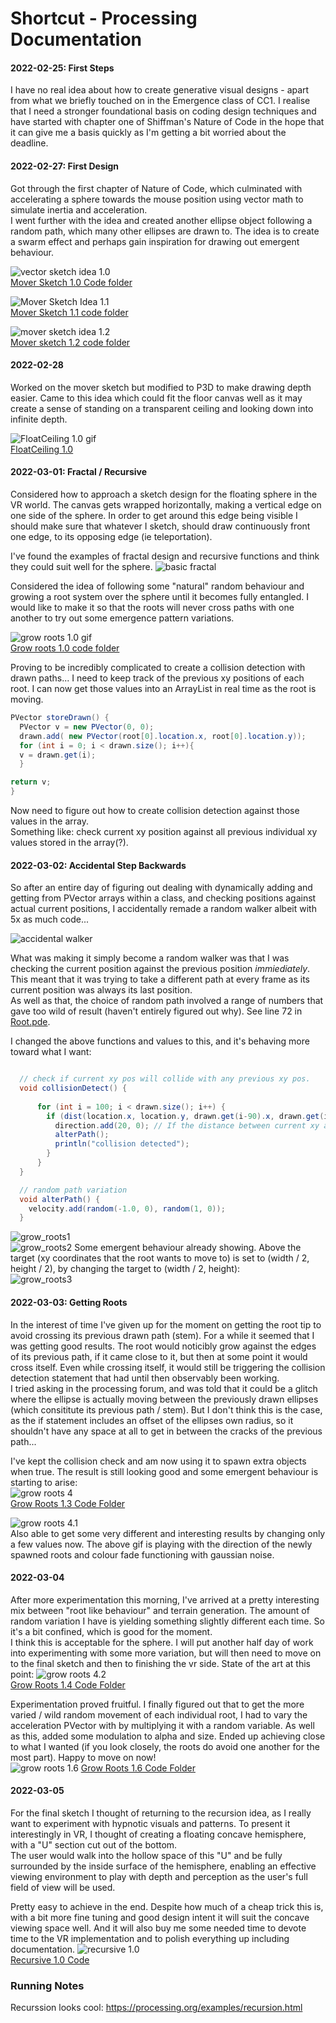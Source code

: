 # Shortcut - Processing Documentation

#### 2022-02-25: First Steps
I have no real idea about how to create generative visual designs - apart from what we briefly touched on in the Emergence class of CC1. 
I realise that I need a stronger foundational basis on coding design techniques and have started with chapter one of Shiffman's Nature of Code in the hope that it can give me a basis quickly as I'm getting a bit worried about the deadline.

#### 2022-02-27: First Design
Got through the first chapter of Nature of Code, which culminated with accelerating a sphere towards the mouse position using vector math to simulate inertia and acceleration.   
I went further with the idea and created another ellipse object following a random path, which many other ellipses are drawn to. The idea is to create a swarm effect and perhaps gain inspiration for drawing out emergent behaviour. 


![vector sketch idea 1.0](../ASSETS/MoverSketch_1.0.gif)   
[Mover Sketch 1.0 Code folder](../PROCESSING/Mover_1/)   

 
![Mover Sketch Idea 1.1](../ASSETS/MoverSketch_1.1.gif)   
[Mover Sketch 1.1 code folder](../PROCESSING/Mover_1_1/)  

 
![mover sketch idea 1.2](../ASSETS/MoverSketch1_2.gif)   
[Mover sketch 1.2 code folder](../PROCESSING/Mover_1_2/)  

#### 2022-02-28
Worked on the mover sketch but modified to P3D to make drawing depth easier. 
Came to this idea which could fit the floor canvas well as it may create a sense of standing on a transparent ceiling and looking down into infinite depth. 


![FloatCeiling 1.0 gif](../PROCESSING/FloatCeiling_1_0/FloatCeiling1.0.gif)   
[FloatCeiling 1.0](../PROCESSING/FloatCeiling_1_0/FloatCeiling_1_0.pde)


#### 2022-03-01: Fractal / Recursive
Considered how to approach a sketch design for the floating sphere in the VR world. The canvas gets wrapped horizontally, making a vertical edge on one side of the sphere. In order to get around this edge being visible I should make sure that whatever I sketch, should draw continuously front one edge, to its opposing edge (ie teleportation). 

I've found the examples of fractal design and recursive functions and think they could suit well for the sphere. 
![basic fractal](../ASSETS/basic_fractal.png)

Considered the idea of following some "natural" random behaviour and growing a root system over the sphere until it becomes fully entangled. I would like to make it so that the roots will never cross paths with one another to try out some emergence pattern variations. 


![grow roots 1.0 gif](../processing/GrowRoots_1_0/growRoots1.0.gif)   
[Grow roots 1.0 code folder](../PROCESSING/GrowRoots_1_0/)   

Proving to be incredibly complicated to create a collision detection with drawn paths... 
I need to keep track of the previous xy positions of each root. I can now get those values into an ArrayList in real time as the root is moving. 
```java
PVector storeDrawn() {
  PVector v = new PVector(0, 0);
  drawn.add( new PVector(root[0].location.x, root[0].location.y));
  for (int i = 0; i < drawn.size(); i++){
  v = drawn.get(i);
  }

return v;
}
```
Now need to figure out how to create collision detection against those values in the array.    
Something like: check current xy position against all previous individual xy values stored in the array(?).

#### 2022-03-02: Accidental Step Backwards
So after an entire day of figuring out dealing with dynamically adding and getting from PVector arrays within a class, and checking positions against actual current positions, I accidentally remade a random walker albeit with 5x as much code...

![accidental walker](../ASSETS/accidental_walker.png)

What was making it simply become a random walker was that I was checking the current position against the previous position *immiediately*. This meant that it was trying to take a different path at every frame as its current position was always its last position.    
As well as that, the choice of random path involved a range of numbers that gave too wild of result (haven't entirely figured out why). See line 72 in [Root.pde](../PROCESSING/GrowRoots_1_1/Root.pde).

I changed the above functions and values to this, and it's behaving more toward what I want:    
```java 

  // check if current xy pos will collide with any previous xy pos. 
  void collisionDetect() {
    
      for (int i = 100; i < drawn.size(); i++) {
        if (dist(location.x, location.y, drawn.get(i-90).x, drawn.get(i-90).y) < 40) {
          direction.add(20, 0); // If the distance between current xy and all previous xy positions starting 90 iterations before, do this.
          alterPath();
          println("collision detected");
        }
      }
  }

  // random path variation
  void alterPath() {
    velocity.add(random(-1.0, 0), random(1, 0));
  }
  ```

  ![grow_roots1](../ASSETS/grow_roots1.png)   
  ![grow_roots2](../ASSETS/grow_roots2.png)
  Some emergent behaviour already showing. Above the target (xy coordinates that the root wants to move to) is set to (width / 2, height / 2), by changing the target to (width / 2, height):      
  ![grow_roots3](../ASSETS/grow_roots3.png)

#### 2022-03-03: Getting Roots
In the interest of time I've given up for the moment on getting the root tip to avoid crossing its previous drawn path (stem). For a while it seemed that I was getting good results. The root would noticibly grow against the edges of its previous path, if it came close to it, but then at some point it would cross itself. Even while crossing itself, it would still be triggering the collision detection statement that had until then observably been working.    
I tried asking in the processing forum, and was told that it could be a glitch where the ellipse is actually moving between the previously drawn ellipses (which consititute its previous path / stem). But I don't think this is the case, as the if statement includes an offset of the ellipses own radius, so it shouldn't have any space at all to get in between the cracks of the previous path...

I've kept the collision check and am now using it to spawn extra objects when true. The result is still looking good and some emergent behaviour is starting to arise:    
![grow roots 4](../ASSETS/grow_roots4.png)   
[Grow Roots 1.3 Code Folder](../PROCESSING/GrowRoots_1_3/)   

![grow roots 4.1](../PROCESSING/GrowRoots_1_4/grow%20roots%201.4.0.gif)   
Also able to get some very different and interesting results by changing only a few values now. The above gif is playing with the direction of the newly spawned roots and colour fade functioning with gaussian noise.    

#### 2022-03-04
After more experimentation this morning, I've arrived at a pretty interesting mix between "root like behaviour" and terrain generation. The amount of random variation I have is yielding something slightly different each time. So it's a bit confined, which is good for the moment.    
I think this is acceptable for the sphere. I will put another half day of work into experimenting with some more variation, but will then need to move on to the final sketch and then to finishing the vr side. State of the art at this point:
![grow roots 4.2](../PROCESSING/GrowRoots_1_4/GrowRoots1.4.1.gif)    
[Grow Roots 1.4 Code Folder](../PROCESSING/GrowRoots_1_4/)    

Experimentation proved fruitful. 
I finally figured out that to get the more varied / wild random movement of each individual root, I had to vary the acceleration PVector with by multiplying it with a random variable. As well as this, added some modulation to alpha and size. Ended up achieving close to what I wanted (if you look closely, the roots do avoid one another for the most part). Happy to move on now!    
![grow roots 1.6](../PROCESSING/GrowRoots_1_6/Exports/GrowRoots1.6.gif)
[Grow Roots 1.6 Code Folder](../PROCESSING/GrowRoots_1_6/)


#### 2022-03-05
For the final sketch I thought of returning to the recursion idea, as I really want to experiment with hypnotic visuals and patterns. To present it interestingly in VR, I thought of creating a floating concave hemisphere, with a "U" section cut out of the bottom.    
The user would walk into the hollow space of this "U" and be fully surrounded by the inside surface of the hemisphere, enabling an effective viewing environment to play with depth and perception as the user's full field of view will be used. 

Pretty easy to achieve in the end. Despite how much of a cheap trick this is, with a bit more fine tuning and good design intent it will suit the concave viewing space well. And it will also buy me some needed time to devote time to the VR implementation and to polish everything up including documentation.
![recursive 1.0](../PROCESSING/Recursive_1_0/Recursive1.0.gif)   
[Recursive 1.0 Code](../PROCESSING/Recursive_1_0/Recursive_1_0.pde)





### Running Notes
Recurssion looks cool: https://processing.org/examples/recursion.html